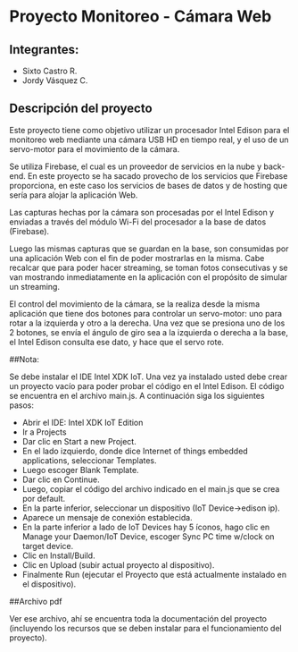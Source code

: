 # Proyecto Monitoreo - Cámara Web


## Integrantes:
* Sixto Castro R.
* Jordy Vásquez C.




## Descripción del proyecto



Este proyecto tiene como objetivo utilizar un procesador Intel Edison para el monitoreo web mediante una cámara USB HD en tiempo real, y el uso de un servo-motor para el movimiento de la cámara.

Se utiliza Firebase, el cual es un proveedor de servicios en la nube y back-end. En este proyecto se ha sacado provecho de los servicios que Firebase proporciona, en este caso los servicios de bases de datos y de hosting que sería para alojar la aplicación Web.

Las capturas hechas por la cámara son procesadas por el Intel Edison y enviadas a través del módulo Wi-Fi del procesador a la base de datos (Firebase).  

Luego las mismas capturas que se guardan en  la base, son consumidas por una aplicación Web con el fin de poder mostrarlas en la misma. Cabe recalcar que para poder hacer streaming, se toman fotos consecutivas y se van mostrando inmediatamente en la aplicación con el propósito de simular un streaming.

El control del movimiento de la cámara, se la realiza desde la misma aplicación que tiene dos botones para controlar un servo-motor: uno para rotar a la izquierda y otro a la derecha. Una vez que se presiona uno de los 2 botones, se envía el ángulo de giro sea a la izquierda o derecha a la base, el Intel Edison consulta ese dato, y hace que el servo rote.




##Nota:



Se debe instalar el IDE Intel XDK IoT. Una vez ya instalado usted debe crear un proyecto vacío para poder probar el código en el Intel Edison. El código se encuentra en el archivo main.js. A continuación siga los siguientes pasos:
* Abrir el IDE: Intel XDK IoT Edition
* Ir a Projects
* Dar clic en Start a new Project.
* En el lado izquierdo, donde dice Internet of things embedded applications, seleccionar Templates.
* Luego escoger Blank Template.
* Dar clic en Continue.
* Luego, copiar el código del archivo indicado en el main.js que se crea por default.
* En la parte inferior, seleccionar un dispositivo (IoT Device->edison ip).
* Aparece un mensaje de conexión establecida.
* En la parte inferior a lado de IoT Devices hay 5 íconos, hago clic en Manage your Daemon/IoT Device, escoger Sync PC time w/clock on target device.
* Clic en Install/Build.
* Clic en Upload (subir actual proyecto al dispositivo).
* Finalmente Run (ejecutar el Proyecto que está actualmente instalado en el dispositivo).



##Archivo pdf


Ver ese archivo, ahí se encuentra toda la documentación del proyecto (incluyendo los recursos que se deben instalar para el funcionamiento del proyecto).

